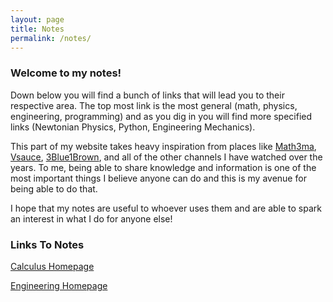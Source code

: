 ```yaml
---
layout: page
title: Notes
permalink: /notes/
---
```


<h3>Welcome to my notes!</h3>

Down below you will find a bunch of links that will lead you to their respective area. The top most link is the most general (math, physics, engineering, programming) and as you dig in you will find more specified links (Newtonian Physics, Python, Engineering Mechanics).

This part of my website takes heavy inspiration from places like [Math3ma][mathemalink], [Vsauce][vsaucelink], [3Blue1Brown][3b1blink], and all of the other channels I have watched over the years. To me, being able to share knowledge and information is one of the most important things I believe anyone can do and this is my avenue for being able to do that.

[mathemalink]: https://www.math3ma.com/
[vsaucelink]:https://www.youtube.com/c/vsauce1
[3b1blink]: https://www.3blue1brown.com/

I hope that my notes are useful to whoever uses them and are able to spark an interest in what I do for anyone else!

<h3>Links To Notes</h3>
<a href="https://nickgauth.github.io/pain/math/2022/04/22/calchp.html">Calculus Homepage</a>

<a href="https://nickgauth.github.io/pain/engineering/2022/04/22/engrhp.html">Engineering Homepage</a>
